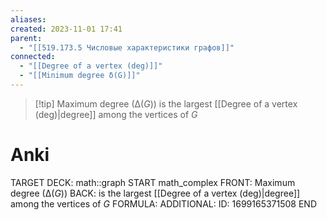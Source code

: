 ```yaml
---
aliases: 
created: 2023-11-01 17:41
parent:
  - "[[519.173.5 Числовые характеристики графов]]"
connected:
  - "[[Degree of a vertex (deg)]]"
  - "[[Minimum degree δ(G)]]"
---
```


> [!tip] Maximum degree ($∆(G)$)
is the largest [[Degree of a vertex (deg)|degree]] among the vertices of $G$

# Anki
TARGET DECK: math::graph
START
math_complex
FRONT: Maximum degree ($∆(G)$)
BACK: is the largest [[Degree of a vertex (deg)|degree]] among the vertices of $G$
FORMULA: 
ADDITIONAL:
ID: 1699165371508
END












